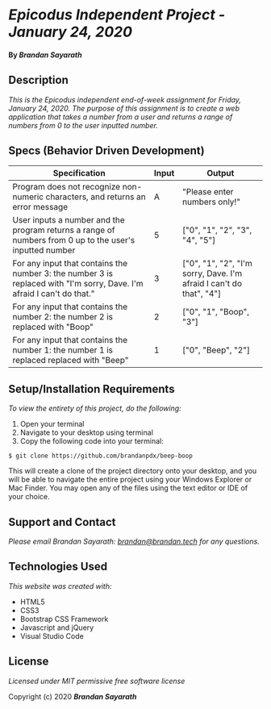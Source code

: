 # _Epicodus Independent Project - January 24, 2020_

#### By _**Brandan Sayarath**_

## Description

_This is the Epicodus independent end-of-week assignment for Friday, January 24, 2020.  The purpose of this assignment is to create a web application that takes a number from a user and returns a range of numbers from 0 to the user inputted number._

## Specs (Behavior Driven Development)

| Specification                                                                                                          	| Input 	| Output                                                              	|
|------------------------------------------------------------------------------------------------------------------------	|-------	|---------------------------------------------------------------------	|
| Program does not recognize non-numeric characters, and returns an error message                                        	| A     	| "Please enter numbers only!"                                           	|
| User inputs a number and the program returns a range of numbers from 0 up to the user's inputted number                	| 5     	| ["0", "1", "2", "3", "4", "5"]                                      	|
| For any input that contains the number 3: the number 3 is replaced with "I'm sorry, Dave.  I'm afraid I can't do that." 	| 3     	| ["0", "1", "2", "I'm sorry, Dave. I'm afraid I can't do that", "4"] 	|
| For any input that contains the number 2: the number 2 is replaced with "Boop"                                         	| 2     	| ["0", "1", "Boop", "3"]                                             	|
| For any input that contains the number 1: the number 1 is replaced replaced with "Beep"                                	| 1     	| ["0", "Beep", "2"]                                                  	|



## Setup/Installation Requirements

*_To view the entirety of this project, do the following:_*

1. Open your terminal  
2. Navigate to your desktop using terminal
3. Copy the following code into your terminal:

```$ git clone https://github.com/brandanpdx/beep-boop```

This will create a clone of the project directory onto your desktop, and you will be able to navigate the entire project using your Windows Explorer or Mac Finder.  You may open any of the files using the text editor or IDE of your choice.



## Support and Contact

_Please email Brandan Sayarath: brandan@brandan.tech for any questions._

## Technologies Used

_This website was created with:_

* HTML5  
* CSS3
* Bootstrap CSS Framework
* Javascript and jQuery
* Visual Studio Code 

## License

*Licensed under MIT permissive free software license*

Copyright (c) 2020 **_Brandan Sayarath_**

